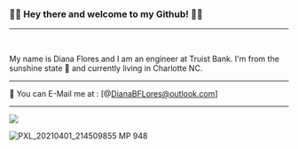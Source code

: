 ### 👋🏼 Hey there  and welcome to my Github! 👋🏼 

<hr>
<br />

My name is Diana Flores and I am an engineer at Truist Bank. I'm from the sunshine state 🌴 and currently living in Charlotte NC. 


<hr>

  
📧 You can E-Mail me at : [@DianaBFLores@outlook.com]

<hr> 



<img src="/![PXL_20210401_214509855 MP 948](https://user-images.githubusercontent.com/64798817/117342120-d9e27800-ae70-11eb-9403-0cc01ec50f3c.jpg)
">

![PXL_20210401_214509855 MP 948](https://user-images.githubusercontent.com/64798817/117343494-59bd1200-ae72-11eb-9db0-6519bd9513e1.jpg)


<!--
**DianaBFlores/DianaBFlores** is a ✨ _special_ ✨ repository because its `README.md` (this file) appears on your GitHub profile.



